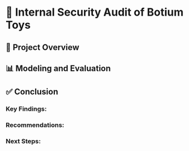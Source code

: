 # 🔐 Internal Security Audit of Botium Toys
## 📘 Project Overview
## 📊 Modeling and Evaluation
## ✅ Conclusion
### Key Findings:
### Recommendations:
### Next Steps:
